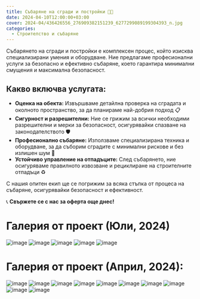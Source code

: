 ```yaml
---
title: Събаряне на сгради и постройки 🏢🔨
date: 2024-04-10T12:00:00+03:00
cover: 2024-04/436426556_276909382151239_6277299089199304393_n.jpg
categories:
  - Строителство и събаряне
---
```


Събарянето на сгради и постройки е комплексен процес, който изисква специализирани умения и оборудване. Ние предлагаме професионални услуги за безопасно и ефективно събаряне, което гарантира минимални смущения и максимална безопасност.

## Какво включва услугата:

- **Оценка на обекта:** Извършваме детайлна проверка на сградата и околното пространство, за да планираме най-добрия подход 📋
- **Сигурност и разрешителни:** Ние се грижим за всички необходими разрешителни и мерки за безопасност, осигурявайки спазване на законодателството 🛡️
- **Професионално събаряне:** Използваме специализирана техника и оборудване, за да съборим сградите с минимални рискове и без излишен шум 🔧
- **Устойчиво управление на отпадъците:** След събарянето, ние осигуряваме правилното извозване и рециклиране на строителните отпадъци ♻️

С нашия опитен екип ще се погрижим за всяка стъпка от процеса на събаряне, осигурявайки безопасност и ефективност.

📞 **Свържете се с нас за оферта още днес!**

# Галерия от проект (Юли, 2024)

![image](2024-07/453198105_342806665561510_1348406552290755794_n.jpg)
![image](2024-07/453250962_342806682228175_913469890308504832_n.jpg)
![image](2024-07/453310458_342806602228183_479324574823015437_n.jpg)
![image](2024-07/453310746_342806828894827_9093178479171031547_n.jpg)
![image](2024-07/453382552_342806625561514_850847481126932211_n.jpg)

# Галерия от проект (Април, 2024):

![image](2024-04/436328900_276909522151225_5493927354020800571_n.jpg)
![image](2024-04/436404926_276909372151240_2237371564041515652_n.jpg)
![image](2024-04/436421825_276909262151251_1828920227884036787_n.jpg)
![image](2024-04/436421915_276909255484585_6754247082801914392_n.jpg)
![image](2024-04/436425961_276909452151232_1812376021190165786_n.jpg)
![image](2024-04/436426556_276909382151239_6277299089199304393_n.jpg)
![image](2024-04/436442670_276909398817904_9096418504021855799_n.jpg)
![image](2024-04/436544088_276909512151226_5158867613005381364_n.jpg)
![image](2024-04/436799518_276909438817900_7929539746627719323_n.jpg)
![image](2024-04/436954013_276909408817903_911727094482513252_n.jpg)
